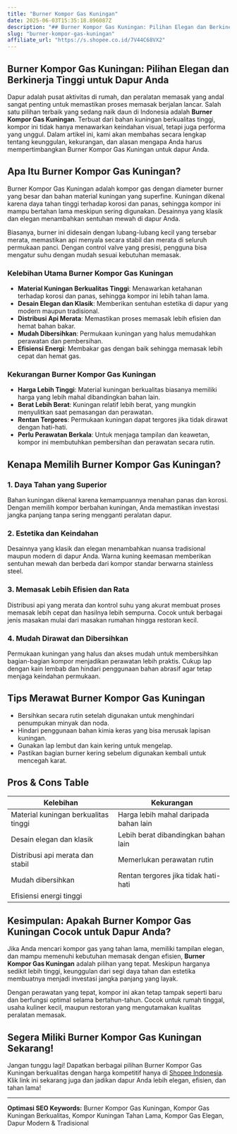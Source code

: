 ```yaml
---
title: "Burner Kompor Gas Kuningan"
date: 2025-06-03T15:35:18.896087Z
description: "## Burner Kompor Gas Kuningan: Pilihan Elegan dan Berkinerja Tinggi untuk Dapur Anda..."
slug: "burner-kompor-gas-kuningan"
affiliate_url: "https://s.shopee.co.id/7V44C68VX2"
---
```

## Burner Kompor Gas Kuningan: Pilihan Elegan dan Berkinerja Tinggi untuk Dapur Anda

Dapur adalah pusat aktivitas di rumah, dan peralatan memasak yang andal sangat penting untuk memastikan proses memasak berjalan lancar. Salah satu pilihan terbaik yang sedang naik daun di Indonesia adalah **Burner Kompor Gas Kuningan**. Terbuat dari bahan kuningan berkualitas tinggi, kompor ini tidak hanya menawarkan keindahan visual, tetapi juga performa yang unggul. Dalam artikel ini, kami akan membahas secara lengkap tentang keunggulan, kekurangan, dan alasan mengapa Anda harus mempertimbangkan Burner Kompor Gas Kuningan untuk dapur Anda.

## Apa Itu Burner Kompor Gas Kuningan?

Burner Kompor Gas Kuningan adalah kompor gas dengan diameter burner yang besar dan bahan material kuningan yang superfine. Kuningan dikenal karena daya tahan tinggi terhadap korosi dan panas, sehingga kompor ini mampu bertahan lama meskipun sering digunakan. Desainnya yang klasik dan elegan menambahkan sentuhan mewah di dapur Anda.

Biasanya, burner ini didesain dengan lubang-lubang kecil yang tersebar merata, memastikan api menyala secara stabil dan merata di seluruh permukaan panci. Dengan control valve yang presisi, pengguna bisa mengatur suhu dengan mudah sesuai kebutuhan memasak.

### Kelebihan Utama Burner Kompor Gas Kuningan

- **Material Kuningan Berkualitas Tinggi**: Menawarkan ketahanan terhadap korosi dan panas, sehingga kompor ini lebih tahan lama.
- **Desain Elegan dan Klasik**: Memberikan sentuhan estetika di dapur yang modern maupun tradisional.
- **Distribusi Api Merata**: Memastikan proses memasak lebih efisien dan hemat bahan bakar.
- **Mudah Dibersihkan**: Permukaan kuningan yang halus memudahkan perawatan dan pembersihan.
- **Efisiensi Energi**: Membakar gas dengan baik sehingga memasak lebih cepat dan hemat gas.

### Kekurangan Burner Kompor Gas Kuningan

- **Harga Lebih Tinggi**: Material kuningan berkualitas biasanya memiliki harga yang lebih mahal dibandingkan bahan lain.
- **Berat Lebih Berat**: Kuningan relatif lebih berat, yang mungkin menyulitkan saat pemasangan dan perawatan.
- **Rentan Tergores**: Permukaan kuningan dapat tergores jika tidak dirawat dengan hati-hati.
- **Perlu Perawatan Berkala**: Untuk menjaga tampilan dan keawetan, kompor ini membutuhkan pembersihan dan perawatan secara rutin.

## Kenapa Memilih Burner Kompor Gas Kuningan?

### 1. Daya Tahan yang Superior

Bahan kuningan dikenal karena kemampuannya menahan panas dan korosi. Dengan memilih kompor berbahan kuningan, Anda memastikan investasi jangka panjang tanpa sering mengganti peralatan dapur.

### 2. Estetika dan Keindahan

Desainnya yang klasik dan elegan menambahkan nuansa tradisional maupun modern di dapur Anda. Warna kuning keemasan memberikan sentuhan mewah dan berbeda dari kompor standar berwarna stainless steel.

### 3. Memasak Lebih Efisien dan Rata

Distribusi api yang merata dan kontrol suhu yang akurat membuat proses memasak lebih cepat dan hasilnya lebih sempurna. Cocok untuk berbagai jenis masakan mulai dari masakan rumahan hingga restoran kecil.

### 4. Mudah Dirawat dan Dibersihkan

Permukaan kuningan yang halus dan akses mudah untuk membersihkan bagian-bagian kompor menjadikan perawatan lebih praktis. Cukup lap dengan kain lembab dan hindari penggunaan bahan abrasif agar tetap menjaga keindahan permukaan.

## Tips Merawat Burner Kompor Gas Kuningan

- Bersihkan secara rutin setelah digunakan untuk menghindari penumpukan minyak dan noda.
- Hindari penggunaan bahan kimia keras yang bisa merusak lapisan kuningan.
- Gunakan lap lembut dan kain kering untuk mengelap.
- Pastikan bagian burner kering sebelum digunakan kembali untuk mencegah karat.

## Pros & Cons Table

| Kelebihan                                    | Kekurangan                          |
|----------------------------------------------|-----------------------------------|
| Material kuningan berkualitas tinggi        | Harga lebih mahal daripada bahan lain |
| Desain elegan dan klasik                     | Lebih berat dibandingkan bahan lain  |
| Distribusi api merata dan stabil             | Memerlukan perawatan rutin         |
| Mudah dibersihkan                           | Rentan tergores jika tidak hati-hati |
| Efisiensi energi tinggi                     |                                  |

## Kesimpulan: Apakah Burner Kompor Gas Kuningan Cocok untuk Dapur Anda?

Jika Anda mencari kompor gas yang tahan lama, memiliki tampilan elegan, dan mampu memenuhi kebutuhan memasak dengan efisien, **Burner Kompor Gas Kuningan** adalah pilihan yang tepat. Meskipun harganya sedikit lebih tinggi, keunggulan dari segi daya tahan dan estetika membuatnya menjadi investasi jangka panjang yang layak.

Dengan perawatan yang tepat, kompor ini akan tetap tampak seperti baru dan berfungsi optimal selama bertahun-tahun. Cocok untuk rumah tinggal, usaha kuliner kecil, maupun restoran yang mengutamakan kualitas peralatan memasak.

## Segera Miliki Burner Kompor Gas Kuningan Sekarang!

Jangan tunggu lagi! Dapatkan berbagai pilihan Burner Kompor Gas Kuningan berkualitas dengan harga kompetitif hanya di [Shopee Indonesia](https://s.shopee.co.id/7V44C68VX2). Klik link ini sekarang juga dan jadikan dapur Anda lebih elegan, efisien, dan tahan lama!  

---

**Optimasi SEO Keywords:** Burner Kompor Gas Kuningan, Kompor Gas Kuningan Berkualitas, Kompor Kuningan Tahan Lama, Kompor Gas Elegan, Dapur Modern & Tradisional